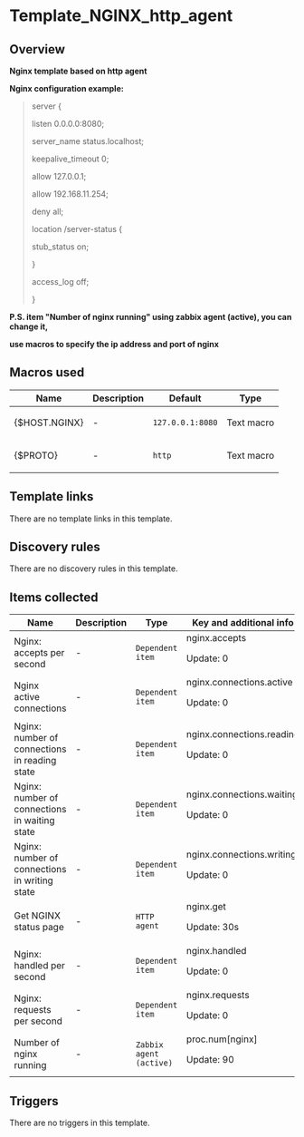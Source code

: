 # Template_NGINX_http_agent

## Overview

**Nginx template based on http agent**


**Nginx configuration example:**



> 
> server {
> 
> 
>  listen 0.0.0.0:8080;
> 
> 
>  server\_name status.localhost;
> 
> 
>  keepalive\_timeout 0;
> 
> 
>  allow 127.0.0.1;
> 
> 
>  allow 192.168.11.254;
> 
> 
>  deny all;
> 
> 
>  location /server-status {
> 
> 
>  stub\_status on;
> 
> 
>  }
> 
> 
>  access\_log off;
> 
> 
> }
> 
> 
> 


 **P.S. item "Number of nginx running" using zabbix agent (active), you can change it,**


 **use macros to specify the ip address and port of nginx**



## Macros used

|Name|Description|Default|Type|
|----|-----------|-------|----|
|{$HOST.NGINX}|<p>-</p>|`127.0.0.1:8080`|Text macro|
|{$PROTO}|<p>-</p>|`http`|Text macro|
## Template links

There are no template links in this template.

## Discovery rules

There are no discovery rules in this template.

## Items collected

|Name|Description|Type|Key and additional info|
|----|-----------|----|----|
|Nginx: accepts per second|<p>-</p>|`Dependent item`|nginx.accepts<p>Update: 0</p>|
|Nginx active connections|<p>-</p>|`Dependent item`|nginx.connections.active<p>Update: 0</p>|
|Nginx: number of connections in reading state|<p>-</p>|`Dependent item`|nginx.connections.reading<p>Update: 0</p>|
|Nginx: number of connections in waiting state|<p>-</p>|`Dependent item`|nginx.connections.waiting<p>Update: 0</p>|
|Nginx: number of connections in writing state|<p>-</p>|`Dependent item`|nginx.connections.writing<p>Update: 0</p>|
|Get NGINX status page|<p>-</p>|`HTTP agent`|nginx.get<p>Update: 30s</p>|
|Nginx: handled per second|<p>-</p>|`Dependent item`|nginx.handled<p>Update: 0</p>|
|Nginx: requests per second|<p>-</p>|`Dependent item`|nginx.requests<p>Update: 0</p>|
|Number of nginx running|<p>-</p>|`Zabbix agent (active)`|proc.num[nginx]<p>Update: 90</p>|
## Triggers

There are no triggers in this template.

